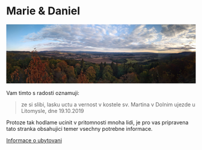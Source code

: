 #                                               **Marie & Daniel**

![](./IMG_20180915_1833576-panorama~2.jpg)

Vam timto s radosti oznamuji:

>ze si slibi,
 lasku uctu a vernost v kostele sv. Martina
 v Dolnim ujezde u Litomysle,
 dne 19.10.2019


Protoze tak hodlame ucinit v pritomnosti mnoha lidi,
je pro vas pripravena tato stranka obsahujici temer vsechny potrebne informace.


[Informace o ubytovani](./TheHood.md)